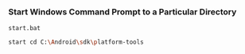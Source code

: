 ### Start Windows Command Prompt to a Particular Directory
```start.bat```
```sh
start cd C:\Android\sdk\platform-tools
```
